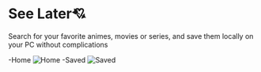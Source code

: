# See Later💘

Search for your favorite animes, movies or series, and save them locally on your PC without complications

-Home
![Home](https://i.imgur.com/0e7WQ6l.png)
-Saved
![Saved](https://i.imgur.com/ruqYY5I.png)
